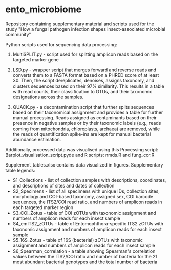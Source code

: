 # ento_microbiome
Repository containing supplementary material and scripts used for the study "How a fungal pathogen infection shapes insect-associated microbial community"

Python scripts used for sequencing data processing:
1. MultiSPLIT.py - script used for splitting amplicon reads based on the targeted marker gene

2. LSD.py - wrapper script that merges forward and reverse reads and converts them to a FASTA format based on a PHRED score of at least 30. Then, the script dereplicates, denoises, assigns taxonomy, and clusters sequences based on their 97% similarity. This results in a table with read counts, their classification to OTUs, and their taxonomic designations across the samples.

3. QUACK.py - a decontamination script that further splits sequences based on their taxonomical assignment and provides a table for further manual processing. Reads assigned as contaminants based on their presence in negative samples or by their taxonomic labels (e.g., reads coming from mitochondria, chloroplasts, archaea) are removed, while the reads of quantification spike-ins are kept for manual bacterial abundance estimation.

Additionally, processed data was visualised using this Processing script: Barplot_visualisation_script.pyde and R scripts: nmds.R and fung_cor.R

Supplement_tables.xlsx contains data visualized in figures. Supplementary table legends:
- S1_Collections - list of collection samples with descriptions, coordinates, and descriptions of sites and dates of collection
- S2_Specimens - list of all specimens with unique IDs, collection sites, morphology and COI-based taxonomy, assigned sex, COI barcode sequences, the ITS2/COI read ratio, and numbers of amplicon reads in each targeted marker region
- S3_COI_Zotus - table of COI zOTUs with taxonomic assignment and numbers of amplicon reads for each insect sample
- S4_emITS2_zOTUs - table of Entomophthora-specific ITS2 zOTUs with taxonomic assignment and numbers of amplicon reads for each insect sample
- S5_16S_Zotus - table of 16S (bacterial) zOTUs with taxonomic assignment and numbers of amplicon reads for each insect sample
- S6_Spearman_correlation - a table showing Spearman's correlation values between the ITS2/COI ratio and number of bacteria for the 21 most abundant bacterial genotypes and the total number of bacteria
